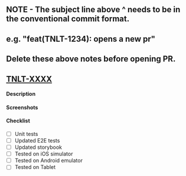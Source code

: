 ## NOTE - The subject line above ^ needs to be in the conventional commit format.
## e.g. "feat(TNLT-1234): opens a new pr"
## Delete these above notes before opening PR.

## [TNLT-XXXX](https://nidigitalsolutions.jira.com/browse/TNLT-XXXX)

#### Description

#### Screenshots 

#### Checklist
 - [ ] Unit tests
 - [ ] Updated E2E tests
 - [ ] Updated storybook
 - [ ] Tested on iOS simulator
 - [ ] Tested on Android emulator
 - [ ] Tested on Tablet
